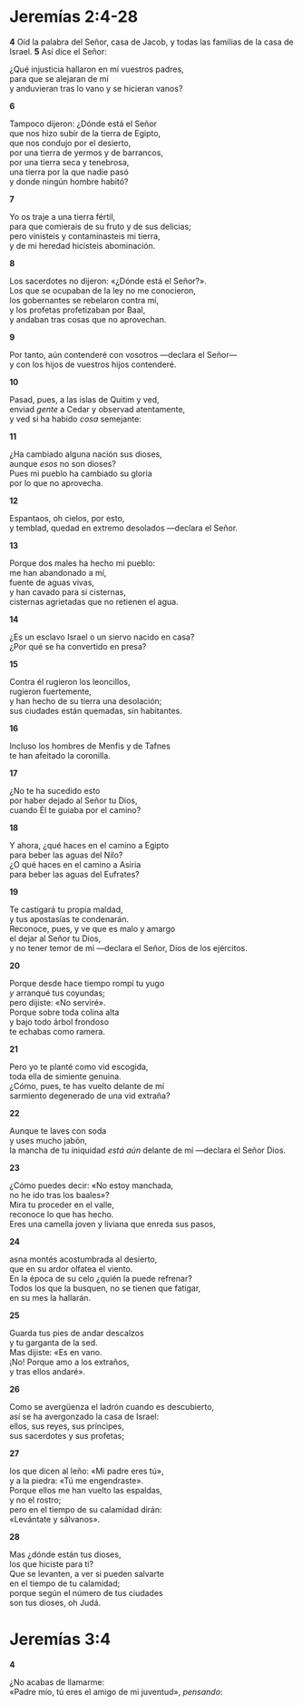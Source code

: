 # Jeremías 2:4-28



**4** Oíd la palabra del Señor, casa de Jacob, y todas las familias de la casa de Israel. **5** Así dice el Señor:

¿Qué injusticia hallaron en mí vuestros padres,  
para que se alejaran de mí  
y anduvieran tras lo vano y se hicieran vanos?

**6** 

Tampoco dijeron: ¿Dónde está el Señor  
que nos hizo subir de la tierra de Egipto,  
que nos condujo por el desierto,  
por una tierra de yermos y de barrancos,  
por una tierra seca y tenebrosa,  
una tierra por la que nadie pasó  
y donde ningún hombre habitó?

**7** 

Yo os traje a una tierra fértil,  
para que comierais de su fruto y de sus delicias;  
pero vinisteis y contaminasteis mi tierra,  
y de mi heredad hicisteis abominación.

**8** 

Los sacerdotes no dijeron: «¿Dónde está el Señor?».  
Los que se ocupaban de la ley no me conocieron,  
los gobernantes se rebelaron contra mí,  
y los profetas profetizaban por Baal,  
y andaban tras cosas que no aprovechan.

**9** 

Por tanto, aún contenderé con vosotros —declara el Señor—  
y con los hijos de vuestros hijos contenderé.

**10** 

Pasad, pues, a las islas de Quitim y ved,  
enviad *gente* a Cedar y observad atentamente,  
y ved si ha habido *cosa* semejante:

**11** 

¿Ha cambiado alguna nación sus dioses,  
aunque *esos* no son dioses?  
Pues mi pueblo ha cambiado su gloria  
por lo que no aprovecha.

**12** 

Espantaos, oh cielos, por esto,  
y temblad, quedad en extremo desolados —declara el Señor.

**13** 

Porque dos males ha hecho mi pueblo:  
me han abandonado a mí,  
fuente de aguas vivas,  
y han cavado para sí cisternas,  
cisternas agrietadas que no retienen el agua.

**14** 

¿Es un esclavo Israel o un siervo nacido en casa?  
¿Por qué se ha convertido en presa?

**15** 

Contra él rugieron los leoncillos,  
rugieron fuertemente,  
y han hecho de su tierra una desolación;  
sus ciudades están quemadas, sin habitantes.

**16** 

Incluso los hombres de Menfis y de Tafnes  
te han afeitado la coronilla.

**17** 

¿No te ha sucedido esto  
por haber dejado al Señor tu Dios,  
cuando Él te guiaba por el camino?

**18** 

Y ahora, ¿qué haces en el camino a Egipto  
para beber las aguas del Nilo?  
¿O qué haces en el camino a Asiria  
para beber las aguas del Eufrates?

**19** 

Te castigará tu propia maldad,  
y tus apostasías te condenarán.  
Reconoce, pues, y ve que es malo y amargo  
el dejar al Señor tu Dios,  
y no tener temor de mí —declara el Señor, Dios de los ejércitos.

**20** 

Porque desde hace tiempo rompí tu yugo  
*y* arranqué tus coyundas;  
pero dijiste: «No serviré».  
Porque sobre toda colina alta  
y bajo todo árbol frondoso  
te echabas como ramera.

**21** 

Pero yo te planté como vid escogida,  
toda ella de simiente genuina.  
¿Cómo, pues, te has vuelto delante de mí  
sarmiento degenerado de una vid extraña?

**22** 

Aunque te laves con soda  
y uses mucho jabón,  
la mancha de tu iniquidad *está aún* delante de mí —declara el Señor Dios.

**23** 

¿Cómo puedes decir: «No estoy manchada,  
no he ido tras los baales»?  
Mira tu proceder en el valle,  
reconoce lo que has hecho.  
Eres una camella joven y liviana que enreda sus pasos,

**24** 

asna montés acostumbrada al desierto,  
que en su ardor olfatea el viento.  
En la época de su celo ¿quién la puede refrenar?  
Todos los que la busquen, no se tienen que fatigar,  
en su mes la hallarán.

**25** 

Guarda tus pies de andar descalzos  
y tu garganta de la sed.  
Mas dijiste: «Es en vano.  
¡No\! Porque amo a los extraños,  
y tras ellos andaré».

**26** 

Como se avergüenza el ladrón cuando es descubierto,  
así se ha avergonzado la casa de Israel:  
ellos, sus reyes, sus príncipes,  
sus sacerdotes y sus profetas;

**27** 

los que dicen al leño: «Mi padre eres tú»,  
y a la piedra: «Tú me engendraste».  
Porque ellos me han vuelto las espaldas,  
y no el rostro;  
pero en el tiempo de su calamidad dirán:  
«Levántate y sálvanos».

**28** 

Mas ¿dónde están tus dioses,  
los que hiciste para ti?  
Que se levanten, a ver si pueden salvarte  
en el tiempo de tu calamidad;  
porque según el número de tus ciudades  
son tus dioses, oh Judá.

# Jeremías 3:4



**4** 

¿No acabas de llamarme:  
«Padre mío, tú eres el amigo de mi juventud», *pensando*:
